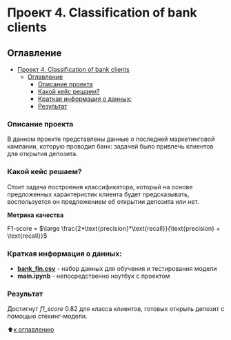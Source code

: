 # Проект 4. Сlassification of bank clients

## Оглавление

- [Проект 4. Сlassification of bank clients](#проект-4-сlassification-of-bank-clients)
  - [Оглавление](#оглавление)
    - [Описание проекта](#описание-проекта)
    - [Какой кейс решаем?](#какой-кейс-решаем)
    - [Краткая информация о данных:](#краткая-информация-о-данных)
    - [Результат](#результат)

### Описание проекта

В данном проекте представлены данные о последней маркетинговой кампании, которую проводил банк: задачей было привлечь клиентов для открытия депозита.

### Какой кейс решаем?

Стоит задача построения классификатора, который на основе предложенных характеристик клиента будет предсказывать, воспользуется он предложением об открытии депозита или нет.

**Метрика качества**

F1-score = $\large \frac{2*\text{precision}*\text{recall}}{\text{precision} + \text{recall}}$

### Краткая информация о данных:
* **[bank_fin.csv](https://disk.yandex.com.am/d/o7kDr1wBt0Gkig)** - набор данных для обучения и тестирования модели
* **main.ipynb** - непосредственно ноутбук с проектом

### Результат

 Достигнут *f1_score* 0.82 для класса клиентов, готовых открыть депозит с помощью стекинг-модели.

⬆️[к оглавлению](#Оглавление)

